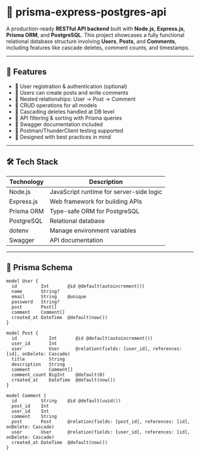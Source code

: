 # 📘 prisma-express-postgres-api

A production-ready **RESTful API backend** built with **Node.js**, **Express.js**, **Prisma ORM**, and **PostgreSQL**. This project showcases a fully functional relational database structure involving **Users**, **Posts**, and **Comments**, including features like cascade deletes, comment counts, and timestamps.

---

## 🚀 Features

- 🔐 User registration & authentication (optional)
- 📝 Users can create posts and write comments
- 💬 Nested relationships: User → Post → Comment
- 🔄 CRUD operations for all models
- 🧹 Cascading deletes handled at DB level
- 🔎 API filtering & sorting with Prisma queries
- 📄 Swagger documentation included
- 🧪 Postman/ThunderClient testing supported
- 🧠 Designed with best practices in mind

---

## 🛠️ Tech Stack

| Technology   | Description                              |
|--------------|------------------------------------------|
| Node.js      | JavaScript runtime for server-side logic |
| Express.js   | Web framework for building APIs          |
| Prisma ORM   | Type-safe ORM for PostgreSQL             |
| PostgreSQL   | Relational database                      |
| dotenv       | Manage environment variables             |
| Swagger      | API documentation                        |

---

## 🧩 Prisma Schema

```prisma
model User {
  id         Int       @id @default(autoincrement())
  name       String?
  email      String    @unique
  password   String?
  post       Post[]
  comment    Comment[]
  created_at DateTime  @default(now())
}

model Post {
  id            Int       @id @default(autoincrement())
  user_id       Int
  user          User      @relation(fields: [user_id], references: [id], onDelete: Cascade)
  title         String
  description   String
  comment       Comment[]
  comment_count BigInt    @default(0)
  created_at    DateTime  @default(now())
}

model Comment {
  id         String    @id @default(uuid())
  post_id    Int
  user_id    Int
  comment    String
  post       Post      @relation(fields: [post_id], references: [id], onDelete: Cascade)
  user       User      @relation(fields: [user_id], references: [id], onDelete: Cascade)
  created_at DateTime  @default(now())
}
